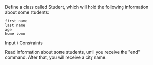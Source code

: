 Define a class called Student, which will hold the following information about some students: 

	first name
	last name
	age
	home town

Input / Constraints

Read information about some students, until you receive the "end" command. After that, you will receive a city name.
